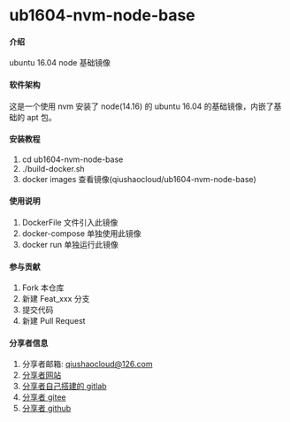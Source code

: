 # ub1604-nvm-node-base

#### 介绍
ubuntu 16.04 node 基础镜像

#### 软件架构
这是一个使用 nvm 安装了 node(14.16) 的 ubuntu 16.04 的基础镜像，内嵌了基础的 apt 包。


#### 安装教程

1.  cd ub1604-nvm-node-base 
2.  ./build-docker.sh
3.  docker images 查看镜像(qiushaocloud/ub1604-nvm-node-base)

#### 使用说明

1.  DockerFile 文件引入此镜像
2.  docker-compose 单独使用此镜像
3.  docker run 单独运行此镜像

#### 参与贡献

1.  Fork 本仓库
2.  新建 Feat_xxx 分支
3.  提交代码
4.  新建 Pull Request


#### 分享者信息

1. 分享者邮箱: qiushaocloud@126.com
2. [分享者网站](https://www.qiushaocloud.top)
3. [分享者自己搭建的 gitlab](https://www.qiushaocloud.top/gitlab) 
3. [分享者 gitee](https://gitee.com/qiushaocloud/dashboard/projects) 
3. [分享者 github](https://github.com/qiushaocloud?tab=repositories) 
